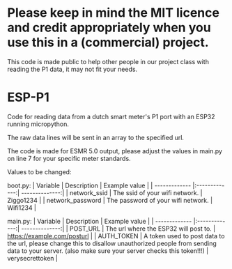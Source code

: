 # Please keep in mind the MIT licence and credit appropriately when you use this in a (commercial) project. 
This code is made public to help other people in our project class with reading the P1 data, it may not fit your needs.

# ESP-P1
Code for reading data from a dutch smart meter's P1 port with an ESP32 running micropython.

The raw data lines will be sent in an array to the specified url.

The code is made for ESMR 5.0 output, please adjust the values in main.py on line 7 for your specific meter standards.

Values to be changed:

boot.py: 
| Variable       | Description       | Example value  |
| ------------- |:-------------:| --------------:|
| network_ssid    | The ssid of your wifi network. | Ziggo1234 |
| network_password    | The password of your wifi network.      |   Wifi1234 |

main.py:
| Variable       | Description       | Example value  |
| ------------- |:-------------:| --------------:|
| POST_URL    | The url where the ESP32 will post to.  | https://example.com/posturl |
| AUTH_TOKEN    |  A token used to post data to the url, please change this to disallow unauthorized people from sending data to your server. (also make sure your server checks this token!!!)  |   verysecrettoken |

